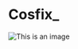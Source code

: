 # Cosfix_
![This is an image](https://lh3.googleusercontent.com/a-/AOh14GgDFwkWyaYjIhPGxJCE1kQDeXu0L1oAvzd1lHByGA=s96-c)
